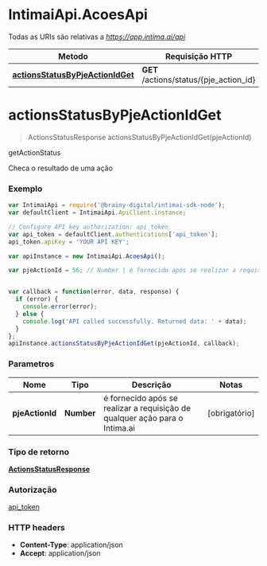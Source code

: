 # IntimaiApi.AcoesApi

Todas as URIs são relativas a *https://app.intima.ai/api*

Metodo | Requisição HTTP | Descrição
------------- | ------------- | -------------
[**actionsStatusByPjeActionIdGet**](AcoesApi.md#actionsStatusByPjeActionIdGet) | **GET** /actions/status/{pje_action_id} | getActionStatus


<a name="actionsStatusByPjeActionIdGet"></a>
# **actionsStatusByPjeActionIdGet**
> ActionsStatusResponse actionsStatusByPjeActionIdGet(pjeActionId)

getActionStatus

Checa o resultado de uma ação

### Exemplo
```javascript
var IntimaiApi = require('@brainy-digital/intimai-sdk-node');
var defaultClient = IntimaiApi.ApiClient.instance;

// Configure API key authorization: api_token
var api_token = defaultClient.authentications['api_token'];
api_token.apiKey = 'YOUR API KEY';

var apiInstance = new IntimaiApi.AcoesApi();

var pjeActionId = 56; // Number | é fornecido após se realizar a requisição de qualquer ação para o Intima.ai


var callback = function(error, data, response) {
  if (error) {
    console.error(error);
  } else {
    console.log('API called successfully. Returned data: ' + data);
  }
};
apiInstance.actionsStatusByPjeActionIdGet(pjeActionId, callback);
```

### Parametros

Nome | Tipo | Descrição | Notas
------------- | ------------- | ------------- | -------------
 **pjeActionId** | **Number**| é fornecido após se realizar a requisição de qualquer ação para o Intima.ai | [obrigatório]

### Tipo de retorno

[**ActionsStatusResponse**](ActionsStatusResponse.md)

### Autorização

[api_token](../README.md#api_token)

### HTTP headers

 - **Content-Type**: application/json
 - **Accept**: application/json

